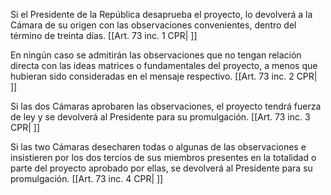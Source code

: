 Si el Presidente de la República desaprueba el proyecto, lo devolverá a la Cámara de su origen con las observaciones convenientes, dentro del término de treinta días. [[Art. 73 inc. 1 CPR| ]]

En ningún caso se admitirán las observaciones que no tengan relación directa con las ideas matrices o fundamentales del proyecto, a menos que hubieran sido consideradas en el mensaje respectivo. [[Art. 73 inc. 2 CPR| ]]

Si las dos Cámaras aprobaren las observaciones, el proyecto tendrá fuerza de ley y se devolverá al Presidente para su promulgación. [[Art. 73 inc. 3 CPR| ]]

Si las two Cámaras desecharen todas o algunas de las observaciones e insistieren por los dos tercios de sus miembros presentes en la totalidad o parte del proyecto aprobado por ellas, se devolverá al Presidente para su promulgación. [[Art. 73 inc. 4 CPR| ]]